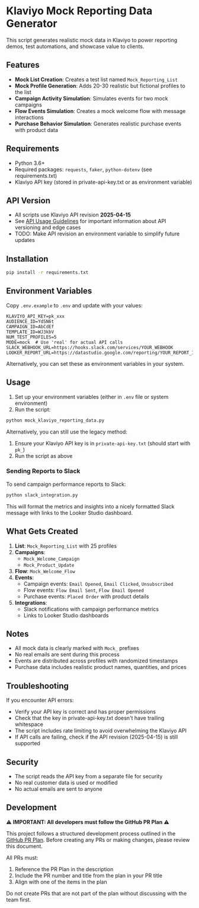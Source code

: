 # Klaviyo Mock Reporting Data Generator

This script generates realistic mock data in Klaviyo to power reporting demos, test automations, and showcase value to clients.

## Features

- **Mock List Creation**: Creates a test list named `Mock_Reporting_List`
- **Mock Profile Generation**: Adds 20-30 realistic but fictional profiles to the list
- **Campaign Activity Simulation**: Simulates events for two mock campaigns
- **Flow Events Simulation**: Creates a mock welcome flow with message interactions
- **Purchase Behavior Simulation**: Generates realistic purchase events with product data

## Requirements

- Python 3.6+
- Required packages: `requests`, `faker`, `python-dotenv` (see requirements.txt)
- Klaviyo API key (stored in private-api-key.txt or as environment variable)

## API Version

- All scripts use Klaviyo API revision **2025-04-15**
- See [API Usage Guidelines](docs/api_usage.md) for important information about API versioning and edge cases
- TODO: Make API revision an environment variable to simplify future updates

## Installation

```bash
pip install -r requirements.txt
```

## Environment Variables

Copy `.env.example` to `.env` and update with your values:

```
KLAVIYO_API_KEY=pk_xxx
AUDIENCE_ID=YdSN6t
CAMPAIGN_ID=AbCdEf
TEMPLATE_ID=WJ3kbV
NUM_TEST_PROFILES=5
MODE=mock  # Use 'real' for actual API calls
SLACK_WEBHOOK_URL=https://hooks.slack.com/services/YOUR_WEBHOOK
LOOKER_REPORT_URL=https://datastudio.google.com/reporting/YOUR_REPORT_ID
```

Alternatively, you can set these as environment variables in your system.

## Usage

1. Set up your environment variables (either in `.env` file or system environment)
2. Run the script:

```bash
python mock_klaviyo_reporting_data.py
```

Alternatively, you can still use the legacy method:
1. Ensure your Klaviyo API key is in `private-api-key.txt` (should start with `pk_`)
2. Run the script as above

### Sending Reports to Slack

To send campaign performance reports to Slack:

```bash
python slack_integration.py
```

This will format the metrics and insights into a nicely formatted Slack message with links to the Looker Studio dashboard.

## What Gets Created

1. **List**: `Mock_Reporting_List` with 25 profiles
2. **Campaigns**: 
   - `Mock_Welcome_Campaign`
   - `Mock_Product_Update`
3. **Flow**: `Mock_Welcome_Flow`
4. **Events**:
   - Campaign events: `Email Opened`, `Email Clicked`, `Unsubscribed`
   - Flow events: `Flow Email Sent`, `Flow Email Opened`
   - Purchase events: `Placed Order` with product details
5. **Integrations**:
   - Slack notifications with campaign performance metrics
   - Links to Looker Studio dashboards

## Notes

- All mock data is clearly marked with `Mock_` prefixes
- No real emails are sent during this process
- Events are distributed across profiles with randomized timestamps
- Purchase data includes realistic product names, quantities, and prices

## Troubleshooting

If you encounter API errors:
- Verify your API key is correct and has proper permissions
- Check that the key in private-api-key.txt doesn't have trailing whitespace
- The script includes rate limiting to avoid overwhelming the Klaviyo API
- If API calls are failing, check if the API revision (2025-04-15) is still supported

## Security

- The script reads the API key from a separate file for security
- No real customer data is used or modified
- No actual emails are sent to anyone

## Development

⚠️ **IMPORTANT: All developers must follow the GitHub PR Plan** ⚠️

This project follows a structured development process outlined in the [GitHub PR Plan](docs/GITHUB_PR_PLAN.md). Before creating any PRs or making changes, please review this document.

All PRs must:
1. Reference the PR Plan in the description
2. Include the PR number and title from the plan in your PR title
3. Align with one of the items in the plan

Do not create PRs that are not part of the plan without discussing with the team first.
